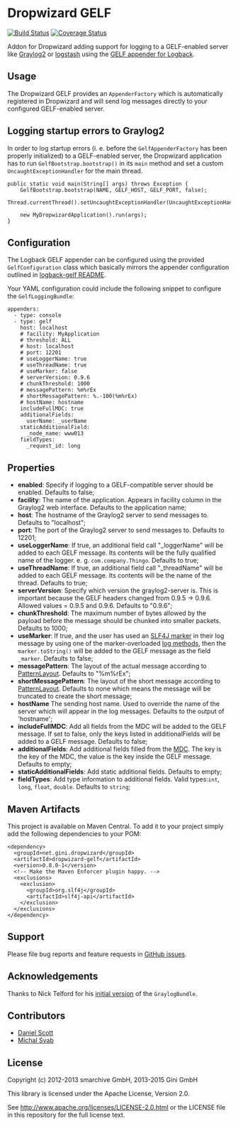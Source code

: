 Dropwizard GELF
===============
[![Build Status](https://travis-ci.org/gini/dropwizard-gelf.svg?branch=master)](https://travis-ci.org/gini/dropwizard-gelf)
[![Coverage Status](https://img.shields.io/coveralls/gini/dropwizard-gelf.svg)](https://coveralls.io/r/gini/dropwizard-gelf)

Addon for Dropwizard adding support for logging to a GELF-enabled server like [Graylog2](http://graylog2.org/)
or [logstash](http://logstash.net/) using the [GELF appender for Logback](https://github.com/Moocar/logback-gelf).


Usage
-----

The Dropwizard GELF provides an `AppenderFactory` which is automatically registered in Dropwizard and will send log
messages directly to your configured GELF-enabled server.


Logging startup errors to Graylog2
----------------------------------

In order to log startup errors (i. e. before the `GelfAppenderFactory` has been properly initialized) to a GELF-enabled
server, the Dropwizard application has to run `GelfBootstrap.bootstrap()` in its `main` method and set a custom
`UncaughtExceptionHandler` for the main thread.

    public static void main(String[] args) throws Exception {
        GelfBootstrap.bootstrap(NAME, GELF_HOST, GELF_PORT, false);
        Thread.currentThread().setUncaughtExceptionHandler(UncaughtExceptionHandlers.systemExit());

        new MyDropwizardApplication().run(args);
    }


Configuration
-------------

The Logback GELF appender can be configured using the provided `GelfConfiguration` class which basically mirrors the
appender configuration outlined in [logback-gelf README](https://github.com/Moocar/logback-gelf/blob/master/README.md).

Your YAML configuration could include the following snippet to configure the `GelfLoggingBundle`:

    appenders:
      - type: console
      - type: gelf
        host: localhost
        # facility: MyApplication
        # threshold: ALL
        # host: localhost
        # port: 12201
        # useLoggerName: true
        # useThreadName: true
        # useMarker: false
        # serverVersion: 0.9.6
        # chunkThreshold: 1000
        # messagePattern: %m%rEx
        # shortMessagePattern: %.-100(%m%rEx)
        # hostName: hostname
        includeFullMDC: true
        additionalFields:
          userName: _userName
        staticAdditionalField:
          _node_name: www013
        fieldTypes:
          _request_id: long


Properties
----------

* **enabled**: Specify if logging to a GELF-compatible server should be enabled. Defaults to false;
* **facility**: The name of the application. Appears in facility column in the Graylog2 web interface. Defaults to the application name;
* **host**: The hostname of the Graylog2 server to send messages to. Defaults to "localhost";
* **port**: The port of the Graylog2 server to send messages to. Defaults to 12201;
* **useLoggerName**: If true, an additional field call "_loggerName" will be added to each GELF message. Its contents will be the fully qualified name of the logger. e. g. `com.company.Thingo`. Defaults to true;
* **useThreadName**: If true, an additional field call "_threadName" will be added to each GELF message. Its contents will be the name of the thread. Defaults to true;
* **serverVersion**: Specify which version the graylog2-server is. This is important because the GELF headers changed from 0.9.5 -> 0.9.6. Allowed values = 0.9.5 and 0.9.6. Defaults to "0.9.6";
* **chunkThreshold**: The maximum number of bytes allowed by the payload before the message should be chunked into smaller packets. Defaults to 1000;
* **useMarker**: If true, and the user has used an [SLF4J marker](http://slf4j.org/api/org/slf4j/Marker.html) in their log message by using one of the marker-overloaded [log methods](http://slf4j.org/api/org/slf4j/Logger.html), then the `marker.toString()` will be added to the GELF message as the field `_marker`.  Defaults to false;
* **messagePattern**: The layout of the actual message according to [PatternLayout](http://logback.qos.ch/manual/layouts.html#conversionWord). Defaults to "%m%rEx";
* **shortMessagePattern**: The layout of the short message according to [PatternLayout](http://logback.qos.ch/manual/layouts.html#conversionWord). Defaults to none which means the message will be truncated to create the short message;
* **hostName** The sending host name. Used to override the name of the server which will appear in the log messages. Defaults to the output of 'hostname';
* **includeFullMDC**: Add all fields from the MDC will be added to the GELF message. If set to false, only the keys listed in additionalFields will be added to a GELF message. Defaults to false;
* **additionalFields**: Add additional fields filled from the [MDC](http://logback.qos.ch/manual/mdc.html). The key is the key of the MDC, the value is the key inside the GELF message. Defaults to empty;
* **staticAdditionalFields**: Add static additional fields. Defaults to empty;
* **fieldTypes**: Add type information to additional fields. Valid types:`int`, `long`, `float`, `double`. Defaults to `string`;


Maven Artifacts
---------------

This project is available on Maven Central. To add it to your project simply add the following dependencies to your POM:

    <dependency>
      <groupId>net.gini.dropwizard</groupId>
      <artifactId>dropwizard-gelf</artifactId>
      <version>0.8.0-1</version>
      <!-- Make the Maven Enforcer plugin happy. -->
      <exclusions>
        <exclusion>
          <groupId>org.slf4j</groupId>
          <artifactId>slf4j-api</artifactId>
        </exclusion>
      </exclusions>
    </dependency>


Support
-------

Please file bug reports and feature requests in [GitHub issues](https://github.com/gini/dropwizard-gelf/issues).


Acknowledgements
----------------

Thanks to Nick Telford for his [initial version](https://gist.github.com/dd5e000c3327484540a8) of the `GraylogBundle`.


Contributors
------------

* [Daniel Scott](https://github.com/danieljamesscott)
* [Michal Svab](https://github.com/msvab)


License
-------

Copyright (c) 2012-2013 smarchive GmbH, 2013-2015 Gini GmbH

This library is licensed under the Apache License, Version 2.0.

See http://www.apache.org/licenses/LICENSE-2.0.html or the LICENSE file in this repository for the full license text.
